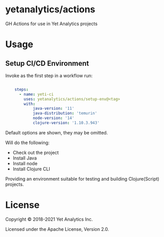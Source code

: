 # yetanalytics/actions

GH Actions for use in Yet Analytics projects

# Usage

## Setup CI/CD Environment

Invoke as the first step in a workflow run:

``` yaml

    steps:
      - name: yeti-ci
        uses: yetanalytics/actions/setup-env@<tag>
        with:
            java-version: '11'
            java-distribution: 'temurin'
            node-version: '14'
            clojure-version: '1.10.3.943'

```

Default options are shown, they may be omitted.

Will do the following:

* Check out the project
* Install Java
* Install node
* Install Clojure CLI

Providing an environment suitable for testing and building Clojure(Script) projects.

# License

Copyright © 2018-2021 Yet Analytics Inc.

Licensed under the Apache License, Version 2.0.
